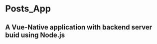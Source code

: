 # Posts_App
<h2>A Vue-Native application with backend server buid using Node.js</h2>

<p align="center">
<img src="images/img1.gif" width="00">
</p>
